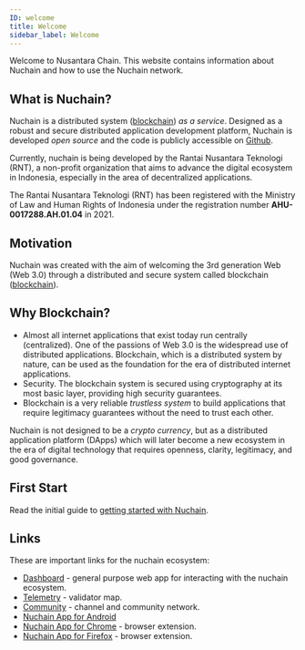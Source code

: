 ```yaml
---
ID: welcome
title: Welcome
sidebar_label: Welcome
---
```


Welcome to Nusantara Chain. This website contains information about Nuchain and how to use the
Nuchain network.

## What is Nuchain?

Nuchain is a distributed system ([blockchain](https://id.wikipedia.org/wiki/block_chain)) _as a
service_. Designed as a robust and secure distributed application development platform, Nuchain is
developed _open source_ and the code is publicly accessible on
[Github](https://github.com/nusantarachain).

Currently, nuchain is being developed by the Rantai Nusantara Teknologi (RNT), a non-profit
organization that aims to advance the digital ecosystem in Indonesia, especially in the area of
decentralized applications.

The Rantai Nusantara Teknologi (RNT) has been registered with the Ministry of Law and Human Rights
of Indonesia under the registration number **AHU-0017288.AH.01.04** in 2021.

## Motivation

Nuchain was created with the aim of welcoming the 3rd generation Web (Web 3.0) through a distributed
and secure system called blockchain ([blockchain](https://id.wikipedia.org/wiki/block_chain)).

## Why Blockchain?

- Almost all internet applications that exist today run centrally (centralized). One of the passions
  of Web 3.0 is the widespread use of distributed applications. Blockchain, which is a distributed
  system by nature, can be used as the foundation for the era of distributed internet applications.
- Security. The blockchain system is secured using cryptography at its most basic layer, providing
  high security guarantees.
- Blockchain is a very reliable _trustless system_ to build applications that require legitimacy
  guarantees without the need to trust each other.

Nuchain is not designed to be a _crypto currency_, but as a distributed application platform (DApps)
which will later become a new ecosystem in the era of digital technology that requires openness,
clarity, legitimacy, and good governance.

## First Start

Read the initial guide to [getting started with Nuchain](../learn/main).

## Links

These are important links for the nuchain ecosystem:

- [Dashboard](https://dashboard.nuchain.network/) - general purpose web app for interacting with the
  nuchain ecosystem.
- [Telemetry](https://telemetry.nuchain.network/#/Nuchain) - validator map.
- [Community](community) - channel and community network.
- [Nuchain App for Android](https://play.google.com/store/apps/details?id=network.nuchain.app)
- [Nuchain App for Chrome](https://chrome.google.com/webstore/detail/nuchain-app/hfcdboaniimgkememgmilhmnkdgggkne) -
  browser extension.
- [Nuchain App for Firefox](https://addons.mozilla.org/en-US/firefox/addon/nuchain-app/) -
  browser extension.

